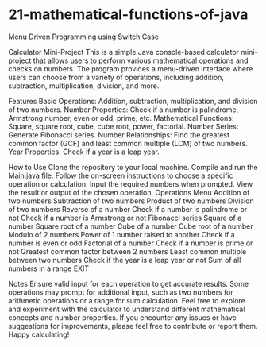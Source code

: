 # 21-mathematical-functions-of-java
Menu Driven Programming using Switch Case

Calculator Mini-Project
This is a simple Java console-based calculator mini-project that allows users to perform various mathematical operations and checks on numbers. The program provides a menu-driven interface where users can choose from a variety of operations, including addition, subtraction, multiplication, division, and more.

Features
Basic Operations: Addition, subtraction, multiplication, and division of two numbers.
Number Properties: Check if a number is palindrome, Armstrong number, even or odd, prime, etc.
Mathematical Functions: Square, square root, cube, cube root, power, factorial.
Number Series: Generate Fibonacci series.
Number Relationships: Find the greatest common factor (GCF) and least common multiple (LCM) of two numbers.
Year Properties: Check if a year is a leap year.

How to Use
Clone the repository to your local machine.
Compile and run the Main.java file.
Follow the on-screen instructions to choose a specific operation or calculation.
Input the required numbers when prompted.
View the result or output of the chosen operation.
Operations Menu
Addition of two numbers
Subtraction of two numbers
Product of two numbers
Division of two numbers
Reverse of a number
Check if a number is palindrome or not
Check if a number is Armstrong or not
Fibonacci series
Square of a number
Square root of a number
Cube of a number
Cube root of a number
Modulo of 2 numbers
Power of 1 number raised to another
Check if a number is even or odd
Factorial of a number
Check if a number is prime or not
Greatest common factor between 2 numbers
Least common multiple between two numbers
Check if the year is a leap year or not
Sum of all numbers in a range
EXIT

Notes
Ensure valid input for each operation to get accurate results.
Some operations may prompt for additional input, such as two numbers for arithmetic operations or a range for sum calculation.
Feel free to explore and experiment with the calculator to understand different mathematical concepts and number properties. If you encounter any issues or have suggestions for improvements, please feel free to contribute or report them. Happy calculating!
